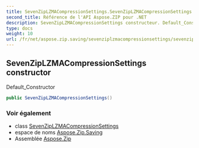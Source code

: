 ```yaml
---
title: SevenZipLZMACompressionSettings.SevenZipLZMACompressionSettings
second_title: Référence de l'API Aspose.ZIP pour .NET
description: SevenZipLZMACompressionSettings constructeur. Default_Constructor
type: docs
weight: 10
url: /fr/net/aspose.zip.saving/sevenziplzmacompressionsettings/sevenziplzmacompressionsettings/
---
```

## SevenZipLZMACompressionSettings constructor

Default_Constructor

```csharp
public SevenZipLZMACompressionSettings()
```

### Voir également

* class [SevenZipLZMACompressionSettings](../)
* espace de noms [Aspose.Zip.Saving](../../sevenziplzmacompressionsettings/)
* Assemblée [Aspose.Zip](../../../)


